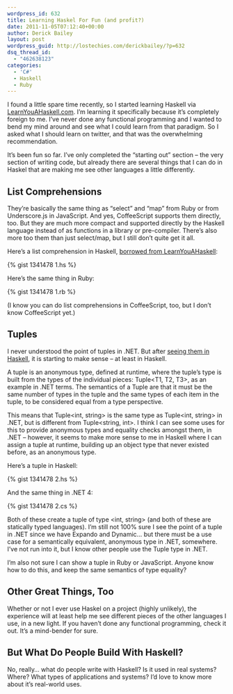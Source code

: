 ```yaml
---
wordpress_id: 632
title: Learning Haskel For Fun (and profit?)
date: 2011-11-05T07:12:40+00:00
author: Derick Bailey
layout: post
wordpress_guid: http://lostechies.com/derickbailey/?p=632
dsq_thread_id:
  - "462638123"
categories:
  - 'C#'
  - Haskell
  - Ruby
---
```

I found a little spare time recently, so I started learning Haskell via [LearnYouAHaskell.com](http://learnyouahaskell.com/). I&#8217;m learning it specifically because it&#8217;s completely foreign to me. I&#8217;ve never done any functional programming and I wanted to bend my mind around and see what I could learn from that paradigm. So I asked what I should learn on twitter, and that was the overwhelming recommendation.

It&#8217;s been fun so far. I&#8217;ve only completed the &#8220;starting out&#8221; section &#8211; the very section of writing code, but already there are several things that I can do in Haskel that are making me see other languages a little differently.

## List Comprehensions

They&#8217;re basically the same thing as &#8220;select&#8221; and &#8220;map&#8221; from Ruby or from Underscore.js in JavaScript. And yes, CoffeeScript supports them directly, too. But they are much more compact and supported directly by the Haskell language instead of as functions in a library or pre-compiler. There&#8217;s also more too them than just select/map, but I still don&#8217;t quite get it all.

Here&#8217;s a list comprehension in Haskell, [borrowed from LearnYouAHaskell](http://learnyouahaskell.com/starting-out#im-a-list-comprehension):

{% gist 1341478 1.hs %}

Here&#8217;s the same thing in Ruby:

{% gist 1341478 1.rb %}

(I know you can do list comprehensions in CoffeeScript, too, but I don&#8217;t know CoffeeScript yet.)

## Tuples

I never understood the point of tuples in .NET. But after [seeing them in Haskell](http://learnyouahaskell.com/starting-out#tuples), it is starting to make sense &#8211; at least in Haskell.

A tuple is an anonymous type, defined at runtime, where the tuple&#8217;s type is built from the types of the individual pieces: Tuple<T1, T2, T3>, as an example in .NET terms. The semantics of a Tuple are that it must be the same number of types in the tuple and the same types of each item in the tuple, to be considered equal from a type perspective.

This means that Tuple<int, string> is the same type as Tuple<int, string> in .NET, but is different from Tuple<string, int>. I think I can see some uses for this to provide anonymous types and equality checks amongst them, in .NET &#8211; however, it seems to make more sense to me in Haskell where I can assign a tuple at runtime, building up an object type that never existed before, as an anonymous type.

Here&#8217;s a tuple in Haskell:

{% gist 1341478 2.hs %}

And the same thing in .NET 4:

{% gist 1341478 2.cs %}

Both of these create a tuple of type <int, string> (and both of these are statically typed languages). I&#8217;m still not 100% sure I see the point of a tuple in .NET since we have Expando and Dynamic… but there must be a use case for a semantically equivalent, anonymous type in .NET, somewhere. I&#8217;ve not run into it, but I know other people use the Tuple type in .NET.

I&#8217;m also not sure I can show a tuple in Ruby or JavaScript. Anyone know how to do this, and keep the same semantics of type equality?

## Other Great Things, Too

Whether or not I ever use Haskel on a project (highly unlikely), the experience will at least help me see different pieces of the other languages I use, in a new light. If you haven&#8217;t done any functional programming, check it out. It&#8217;s a mind-bender for sure.

## But What Do People Build With Haskell?

No, really… what do people write with Haskell? Is it used in real systems? Where? What types of applications and systems? I&#8217;d love to know more about it&#8217;s real-world uses.
